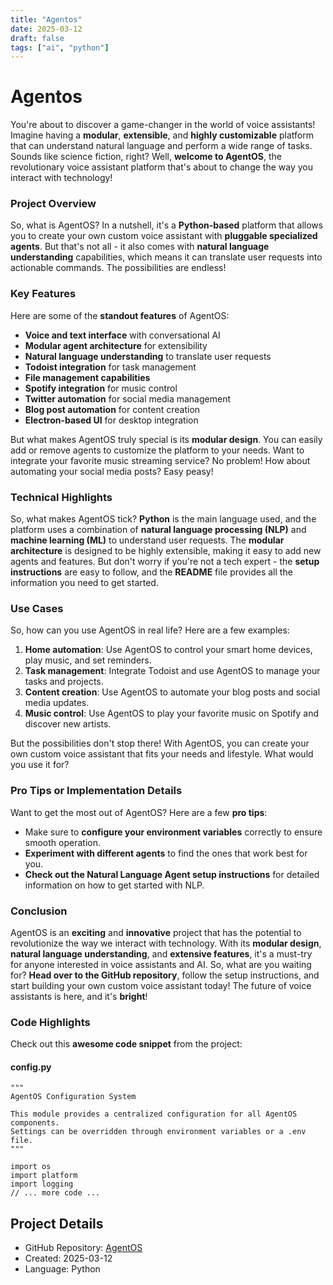 ```yaml
---
title: "Agentos"
date: 2025-03-12
draft: false
tags: ["ai", "python"]
---
```


# Agentos

You're about to discover a game-changer in the world of voice assistants! Imagine having a **modular**, **extensible**, and **highly customizable** platform that can understand natural language and perform a wide range of tasks. Sounds like science fiction, right? Well, **welcome to AgentOS**, the revolutionary voice assistant platform that's about to change the way you interact with technology!

### Project Overview
So, what is AgentOS? In a nutshell, it's a **Python-based** platform that allows you to create your own custom voice assistant with **pluggable specialized agents**. But that's not all - it also comes with **natural language understanding** capabilities, which means it can translate user requests into actionable commands. The possibilities are endless!

### Key Features
Here are some of the **standout features** of AgentOS:
* **Voice and text interface** with conversational AI
* **Modular agent architecture** for extensibility
* **Natural language understanding** to translate user requests
* **Todoist integration** for task management
* **File management capabilities**
* **Spotify integration** for music control
* **Twitter automation** for social media management
* **Blog post automation** for content creation
* **Electron-based UI** for desktop integration

But what makes AgentOS truly special is its **modular design**. You can easily add or remove agents to customize the platform to your needs. Want to integrate your favorite music streaming service? No problem! How about automating your social media posts? Easy peasy!

### Technical Highlights
So, what makes AgentOS tick? **Python** is the main language used, and the platform uses a combination of **natural language processing (NLP)** and **machine learning (ML)** to understand user requests. The **modular architecture** is designed to be highly extensible, making it easy to add new agents and features. But don't worry if you're not a tech expert - the **setup instructions** are easy to follow, and the **README** file provides all the information you need to get started.

### Use Cases
So, how can you use AgentOS in real life? Here are a few examples:
1. **Home automation**: Use AgentOS to control your smart home devices, play music, and set reminders.
2. **Task management**: Integrate Todoist and use AgentOS to manage your tasks and projects.
3. **Content creation**: Use AgentOS to automate your blog posts and social media updates.
4. **Music control**: Use AgentOS to play your favorite music on Spotify and discover new artists.

But the possibilities don't stop there! With AgentOS, you can create your own custom voice assistant that fits your needs and lifestyle. What would you use it for?

### Pro Tips or Implementation Details
Want to get the most out of AgentOS? Here are a few **pro tips**:
* Make sure to **configure your environment variables** correctly to ensure smooth operation.
* **Experiment with different agents** to find the ones that work best for you.
* **Check out the Natural Language Agent setup instructions** for detailed information on how to get started with NLP.

### Conclusion
AgentOS is an **exciting** and **innovative** project that has the potential to revolutionize the way we interact with technology. With its **modular design**, **natural language understanding**, and **extensive features**, it's a must-try for anyone interested in voice assistants and AI. So, what are you waiting for? **Head over to the GitHub repository**, follow the setup instructions, and start building your own custom voice assistant today! The future of voice assistants is here, and it's **bright**!

### Code Highlights

Check out this **awesome code snippet** from the project:

#### config.py

```
"""
AgentOS Configuration System

This module provides a centralized configuration for all AgentOS components.
Settings can be overridden through environment variables or a .env file.
"""

import os
import platform
import logging
// ... more code ...
```

## Project Details

- GitHub Repository: [AgentOS](https://github.com/RanL703/AgentOS)
- Created: 2025-03-12
- Language: Python

